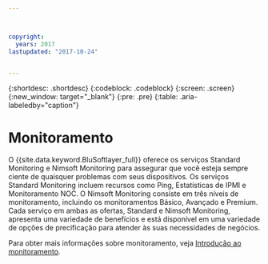```yaml
---



copyright:
  years: 2017
lastupdated: "2017-10-24"


---
```


{:shortdesc: .shortdesc}
{:codeblock: .codeblock}
{:screen: .screen}
{:new_window: target="_blank"}
{:pre: .pre}
{:table: .aria-labeledby="caption"}

# Monitoramento
O {{site.data.keyword.BluSoftlayer_full}} oferece os serviços Standard Monitoring e Nimsoft Monitoring para assegurar que você esteja sempre ciente de quaisquer problemas com seus dispositivos. Os serviços Standard Monitoring incluem recursos como Ping, Estatísticas de IPMI e Monitoramento NOC. O Nimsoft Monitoring consiste em três níveis de monitoramento, incluindo os monitoramentos Básico, Avançado e Premium. Cada serviço em ambas as ofertas, Standard e Nimsoft Monitoring, apresenta uma variedade de benefícios e está disponível em uma variedade de opções de precificação para atender às suas necessidades de negócios.

Para obter mais informações sobre monitoramento, veja [Introdução ao monitoramento](/docs/infrastructure/SLmonitoring/monitoring_index.html).


